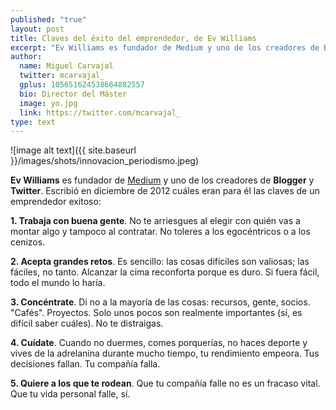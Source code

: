 ```yaml
---
published: "true"
layout: post
title: Claves del éxito del emprendedor, de Ev Williams
excerpt: "Ev Williams es fundador de Medium y uno de los creadores de Blogger y Twitter. Escribió en diciembre de 2012 cuáles eran para él las claves de un emprendedor exitoso: aquí las recogemos." 
author:
  name: Miguel Carvajal
  twitter: mcarvajal_
  gplus: 105651624538664882557 
  bio: Director del Máster
  image: yo.jpg
  link: https://twitter.com/mcarvajal_
type: text
---
```

![image alt text]({{ site.baseurl }}/images/shots/innovacion_periodismo.jpeg)

**Ev Williams** es fundador de [Medium](http://medium.com/) y uno de los creadores de **Blogger** y **Twitter**. Escribió en diciembre de 2012 cuáles eran para él las claves de un emprendedor exitoso:

**1. Trabaja con buena gente**. No te arriesgues al elegir con quién vas a montar algo y tampoco al contratar. No toleres a los egocéntricos o a los cenizos. 

**2. Acepta grandes retos**. Es sencillo: las cosas difíciles son valiosas; las fáciles, no tanto. Alcanzar la cima reconforta porque es duro. Si fuera fácil, todo el mundo lo haría. 

**3. Concéntrate**. Di no a la mayoría de las cosas: recursos, gente, socios. "Cafés". Proyectos. Solo unos pocos son realmente importantes (sí, es difícil saber cuáles). No te distraigas.

**4. Cuídate**. Cuando no duermes, comes porquerías, no haces deporte y vives de la adrelanina durante mucho tiempo, tu rendimiento empeora. Tus decisiones fallan. Tu compañía falla.

**5. Quiere a los que te rodean**. Que tu compañía falle no es un fracaso vital. Que tu vida personal falle, sí. 
